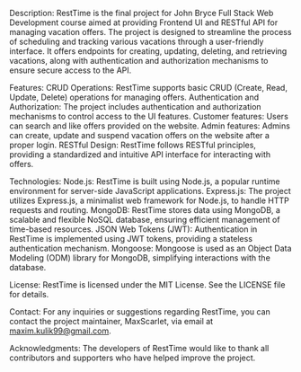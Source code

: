 Description:
    RestTime is the final project for John Bryce Full Stack Web Development course aimed at providing Frontend UI and RESTful API for managing vacation offers. 
    The project is designed to streamline the process of scheduling and tracking various vacations through a user-friendly interface.
    It offers endpoints for creating, updating, deleting, and retrieving vacations, along with authentication and authorization mechanisms to ensure secure access to the API.

Features:
  CRUD Operations: RestTime supports basic CRUD (Create, Read, Update, Delete) operations for managing offers.
  Authentication and Authorization: The project includes authentication and authorization mechanisms to control access to the UI features.
  Customer features: Users can search and like offers provided on the website.
  Admin features: Admins can create, update and suspend vacation offers on the website after a proper login.
  RESTful Design: RestTime follows RESTful principles, providing a standardized and intuitive API interface for interacting with offers.

Technologies:
  Node.js: RestTime is built using Node.js, a popular runtime environment for server-side JavaScript applications.
  Express.js: The project utilizes Express.js, a minimalist web framework for Node.js, to handle HTTP requests and routing.
  MongoDB: RestTime stores data using MongoDB, a scalable and flexible NoSQL database, ensuring efficient management of time-based resources.
  JSON Web Tokens (JWT): Authentication in RestTime is implemented using JWT tokens, providing a stateless authentication mechanism.
  Mongoose: Mongoose is used as an Object Data Modeling (ODM) library for MongoDB, simplifying interactions with the database.

License:
    RestTime is licensed under the MIT License. See the LICENSE file for details.

Contact:
    For any inquiries or suggestions regarding RestTime, you can contact the project maintainer, MaxScarlet, via email at maxim.kulik99@gmail.com.

Acknowledgments:
    The developers of RestTime would like to thank all contributors and supporters who have helped improve the project.
